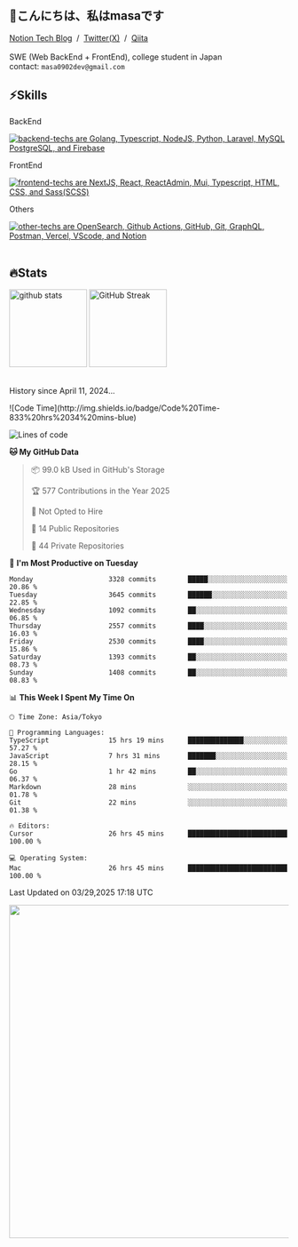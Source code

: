<h2>👋こんにちは、私はmasaです</h2>

<section>
  <a href="https://masa0902dev.notion.site/Tech-Blog-MASA-0f225d11627944d692699daf0686cd9e">Notion Tech Blog</a> &nbsp;/&nbsp; <a href="https://x.com/masa0902dev">Twitter(X)</a> &nbsp;/&nbsp; <a href="https://qiita.com/masa0902dev">Qiita</a>
  <br><br>
  <section>
    <span>SWE (Web BackEnd + FrontEnd), college student in Japan</span>
    <div>contact: <code>masa0902dev@gmail.com</code></div>
  </section>
</section>


<section>
  <h1>⚡️Skills</h1>

  <div>
    <p>BackEnd</p>
    <a href="https://skillicons.dev">
      <img alt="backend-techs are Golang, Typescript, NodeJS, Python, Laravel, MySQL PostgreSQL, and Firebase" src="https://skillicons.dev/icons?theme=light&perline=9&i=go,ts,nodejs,py,laravel,mysql,postgresql,firebase">
    </a>  
    <p>FrontEnd</p>
    <a href="https://skillicons.dev">
      <img alt="frontend-techs are NextJS, React, ReactAdmin, Mui, Typescript, HTML, CSS, and Sass(SCSS)" src="https://skillicons.dev/icons?theme=light&perline=9&i=next,react,mui,ts,html,css,sass">
    </a>
    <p>Others</p>
    <a href="https://skillicons.dev">
      <img alt="other-techs are OpenSearch, Github Actions, GitHub, Git, GraphQL, Postman, Vercel, VScode, and Notion" src="https://skillicons.dev/icons?theme=light&perline=9&i=elasticsearch,githubactions,github,git,graphql,postman,vercel,vscode,notion">
    </a>
  </div>
  <br>
</section>




<section>
  <h1>🔥Stats</h1>
  
  <div align="left"> 
<!--     <img
      alt="Top Langs"
      height="170px"
      src="https://github-readme-stats-ten-lilac-82.vercel.app/api/top-langs/?username=masa0902dev&layout=compact&show_icons=true&theme=ayu-mirage&count_private=true&size_weight=0.6&count_weight=0.4&title_color=FFD100&text_color=73D0FF&border_radius=6&exclude_repo=ec-costco-resale,a-team-dev,ulucus,laravel-vercel-mysql-test&hide=blade,php,css,html"
    /> -->
    <img
      alt="github stats"
      height="140px"
      src="https://github-readme-stats-ten-lilac-82.vercel.app/api?username=masa0902dev&theme=ayu-mirage&show_icons=true&count_private=true&title_color=FFD100&text_color=73D0FF&text_bold=true&icon_color=FFD100&border_radius=6&hide=contribs"
    />
    <a href="https://git.io/streak-stats">
      <img
        alt="GitHub Streak"
        height="140px"
        src="https://github-readme-streak-stats-rouge-one.vercel.app?user=masa0902dev&theme=ayu-mirage&date_format=n%2Fj%5B%2FY%5D&card_height=170&text_bold=true"
      />
    </a>
    <!-- size_weight:byte count, count_weight:レポジトリが持つ割合 -->
    <!-- 除外→css:scssある, blade:phpある -->
    <!-- exclude_repo:特定のレポジトリを排除 -->
    <!-- DSAs -->
<!--     <img width='330' alt="Project Euler profile" src="https://projecteuler.net/profile/masa0902dev.png" />
    <div>
      <img height='384' alt="Leetcode profile" src="https://leetcard.jacoblin.cool/masa0902dev?theme=unicorn&font=NTR&ext=activity" />
      <img height='384' alt="Atcoder profile" src="https://atcoder-readme-stats.vercel.app/stats/masa0902dev?show_history=4" />
    </div> -->
  </div>
  <div>
    <br>
    <p>History since April 11, 2024...</p>
<!--START_SECTION:waka-->
![Code Time](http://img.shields.io/badge/Code%20Time-833%20hrs%2034%20mins-blue)

![Lines of code](https://img.shields.io/badge/From%20Hello%20World%20I%27ve%20Written-67.2%20million%20lines%20of%20code-blue)

**🐱 My GitHub Data** 

> 📦 99.0 kB Used in GitHub's Storage 
 > 
> 🏆 577 Contributions in the Year 2025
 > 
> 🚫 Not Opted to Hire
 > 
> 📜 14 Public Repositories 
 > 
> 🔑 44 Private Repositories 
 > 
📅 **I'm Most Productive on Tuesday** 

```text
Monday                   3328 commits        █████░░░░░░░░░░░░░░░░░░░░   20.86 % 
Tuesday                  3645 commits        ██████░░░░░░░░░░░░░░░░░░░   22.85 % 
Wednesday                1092 commits        ██░░░░░░░░░░░░░░░░░░░░░░░   06.85 % 
Thursday                 2557 commits        ████░░░░░░░░░░░░░░░░░░░░░   16.03 % 
Friday                   2530 commits        ████░░░░░░░░░░░░░░░░░░░░░   15.86 % 
Saturday                 1393 commits        ██░░░░░░░░░░░░░░░░░░░░░░░   08.73 % 
Sunday                   1408 commits        ██░░░░░░░░░░░░░░░░░░░░░░░   08.83 % 
```


📊 **This Week I Spent My Time On** 

```text
🕑︎ Time Zone: Asia/Tokyo

💬 Programming Languages: 
TypeScript               15 hrs 19 mins      ██████████████░░░░░░░░░░░   57.27 % 
JavaScript               7 hrs 31 mins       ███████░░░░░░░░░░░░░░░░░░   28.15 % 
Go                       1 hr 42 mins        ██░░░░░░░░░░░░░░░░░░░░░░░   06.37 % 
Markdown                 28 mins             ░░░░░░░░░░░░░░░░░░░░░░░░░   01.78 % 
Git                      22 mins             ░░░░░░░░░░░░░░░░░░░░░░░░░   01.38 % 

🔥 Editors: 
Cursor                   26 hrs 45 mins      █████████████████████████   100.00 % 

💻 Operating System: 
Mac                      26 hrs 45 mins      █████████████████████████   100.00 % 
```


 Last Updated on 03/29,2025 17:18 UTC
<!--END_SECTION:waka-->
  </div>
  <div>
    <a href="https://wakatime.com/@masa0902dev">
      <img align="center" width="600" src="https://github-readme-stats.vercel.app/api/wakatime?username=@masa0902dev&layout=compact&langs_count=16&custom_title=WakaTime%20Stats%20(Top%2016%20Langs)" />
<!--       %20はURLにおいて半角スペースを表す -->
    </a>
  </div>
</section>
